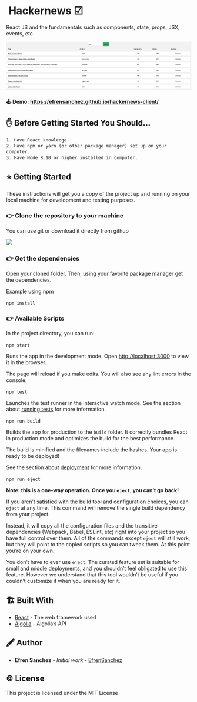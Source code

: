 # ️ Hackernews ☑

 React JS and the fundamentals such as components, state, props, JSX, events, etc. 

![Screenshot](./docs/capture.png)

#### 🕹️ Demo: https://efrensanchez.github.io/hackernews-client/

## ✋ Before Getting Started You Should…

    1. Have React knowledge.
    2. Have npm or yarn (or other package manager) set up on your computer.
    3. Have Node 8.10 or higher installed in computer.

## ⭐ Getting Started

These instructions will get you a copy of the project up and running on your local machine for development and testing purposes. 

### 👉 Clone the repository to your machine

You can use git or download it directly from github

![](https://imgur.com/bpHE9K6.png)

### 👉 Get the dependencies

Open your cloned folder. Then, using your favorite package manager get the dependencies.

Example using npm

`npm install`

### 👉 Available Scripts

In the project directory, you can run:

 `npm start`

Runs the app in the development mode. Open [http://localhost:3000](http://localhost:3000/) to view it in the browser.

The page will reload if you make edits. You will also see any lint errors in the console.

 `npm test`

Launches the test runner in the interactive watch mode. See the section about [running tests](https://facebook.github.io/create-react-app/docs/running-tests) for more information.

 `npm run build`

Builds the app for production to the `build` folder. It correctly bundles React in production mode and optimizes the build for the best performance.

The build is minified and the filenames include the hashes. Your app is ready to be deployed!

See the section about [deployment](https://facebook.github.io/create-react-app/docs/deployment) for more information.

 `npm run eject`

**Note: this is a one-way operation. Once you `eject`, you can’t go back!**

If you aren’t satisfied with the build tool and configuration choices, you can `eject` at any time. This command will remove the single build dependency from your project.

Instead, it will copy all the configuration files and the transitive dependencies (Webpack, Babel, ESLint, etc) right into your project so you have full control over them. All of the commands except `eject` will still work, but they will point to the copied scripts so you can tweak them. At this point you’re on your own.

You don’t have to ever use `eject`. The curated feature set is suitable for small and middle deployments, and you shouldn’t feel obligated to use this feature. However we understand that this tool wouldn’t be useful if you couldn’t customize it when you are ready for it.

## 🏗️ Built With

- [React](https://reactjs.org/docs/getting-started.html) - The web framework used
- [Algolia](https://www.algolia.com/doc/api-client/getting-started/install/javascript/) - Algolia’s API


## 🖋️ Author

- **Efren Sanchez** - *Initial work* - [EfrenSanchez](https://github.com/EfrenSanchez)

## ©️ License

This project is licensed under the MIT License 